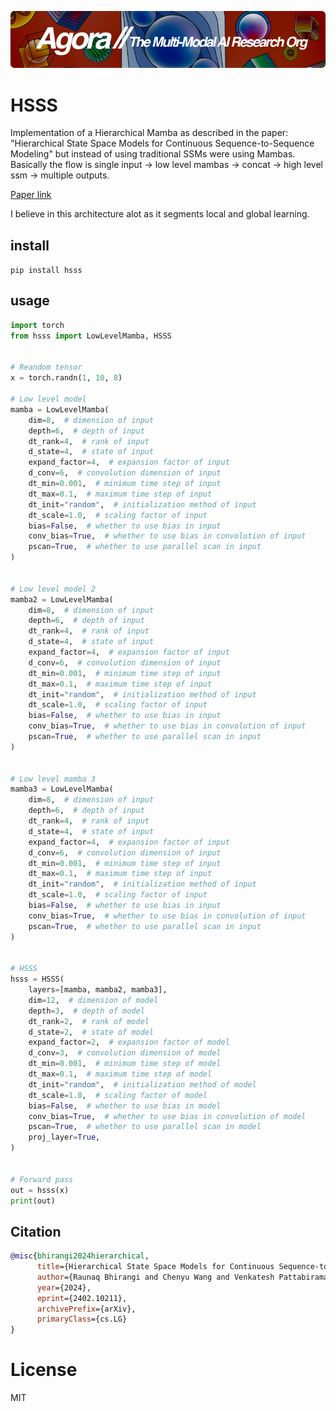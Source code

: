 [![Multi-Modality](agorabanner.png)](https://discord.gg/qUtxnK2NMf)

# HSSS
Implementation of a Hierarchical Mamba as described in the paper: "Hierarchical State Space Models for Continuous Sequence-to-Sequence Modeling" but instead of using traditional SSMs were using Mambas. Basically the flow is single input -> low level mambas -> concat -> high level ssm -> multiple outputs. 


[Paper link](https://arxiv.org/pdf/2402.10211.pdf)


I believe in this architecture alot as it segments local and global learning. 


## install
`pip install hsss`

##  usage
```python
import torch
from hsss import LowLevelMamba, HSSS


# Reandom tensor
x = torch.randn(1, 10, 8)

# Low level model
mamba = LowLevelMamba(
    dim=8,  # dimension of input
    depth=6,  # depth of input
    dt_rank=4,  # rank of input
    d_state=4,  # state of input
    expand_factor=4,  # expansion factor of input
    d_conv=6,  # convolution dimension of input
    dt_min=0.001,  # minimum time step of input
    dt_max=0.1,  # maximum time step of input
    dt_init="random",  # initialization method of input
    dt_scale=1.0,  # scaling factor of input
    bias=False,  # whether to use bias in input
    conv_bias=True,  # whether to use bias in convolution of input
    pscan=True,  # whether to use parallel scan in input
)


# Low level model 2
mamba2 = LowLevelMamba(
    dim=8,  # dimension of input
    depth=6,  # depth of input
    dt_rank=4,  # rank of input
    d_state=4,  # state of input
    expand_factor=4,  # expansion factor of input
    d_conv=6,  # convolution dimension of input
    dt_min=0.001,  # minimum time step of input
    dt_max=0.1,  # maximum time step of input
    dt_init="random",  # initialization method of input
    dt_scale=1.0,  # scaling factor of input
    bias=False,  # whether to use bias in input
    conv_bias=True,  # whether to use bias in convolution of input
    pscan=True,  # whether to use parallel scan in input
)


# Low level mamba 3
mamba3 = LowLevelMamba(
    dim=8,  # dimension of input
    depth=6,  # depth of input
    dt_rank=4,  # rank of input
    d_state=4,  # state of input
    expand_factor=4,  # expansion factor of input
    d_conv=6,  # convolution dimension of input
    dt_min=0.001,  # minimum time step of input
    dt_max=0.1,  # maximum time step of input
    dt_init="random",  # initialization method of input
    dt_scale=1.0,  # scaling factor of input
    bias=False,  # whether to use bias in input
    conv_bias=True,  # whether to use bias in convolution of input
    pscan=True,  # whether to use parallel scan in input
)


# HSSS
hsss = HSSS(
    layers=[mamba, mamba2, mamba3],
    dim=12,  # dimension of model
    depth=3,  # depth of model
    dt_rank=2,  # rank of model
    d_state=2,  # state of model
    expand_factor=2,  # expansion factor of model
    d_conv=3,  # convolution dimension of model
    dt_min=0.001,  # minimum time step of model
    dt_max=0.1,  # maximum time step of model
    dt_init="random",  # initialization method of model
    dt_scale=1.0,  # scaling factor of model
    bias=False,  # whether to use bias in model
    conv_bias=True,  # whether to use bias in convolution of model
    pscan=True,  # whether to use parallel scan in model
    proj_layer=True,
)


# Forward pass
out = hsss(x)
print(out)

```
## Citation
```bibtex
@misc{bhirangi2024hierarchical,
      title={Hierarchical State Space Models for Continuous Sequence-to-Sequence Modeling}, 
      author={Raunaq Bhirangi and Chenyu Wang and Venkatesh Pattabiraman and Carmel Majidi and Abhinav Gupta and Tess Hellebrekers and Lerrel Pinto},
      year={2024},
      eprint={2402.10211},
      archivePrefix={arXiv},
      primaryClass={cs.LG}
}
```


# License
MIT

